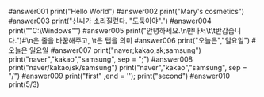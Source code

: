 #answer001 
print("Hello World")
#answer002
print("Mary\'s cosmetics")
#answer003
print("신씨가 소리질렀다. \"도둑이야\".")
#answer004
print("\"C:\Windows\"")
#answer005
print("안녕하세요.\n만나서\t\t반갑습니다.")#\n은 줄을 바꿈해주고, \t은 탭을 의미 
#answer006
print("오늘은","일요일") #오늘은 일요일
#answer007
print("naver;kakao;sk;samsung")
print("naver","kakao","samsung", sep = ";")
#answer008
print("naver/kakao/sk/samsung")
print("naver","kakao","samsung", sep = "/")
#answer009
print("first" ,end = ''); print("second")
#answer010
print(5/3)
